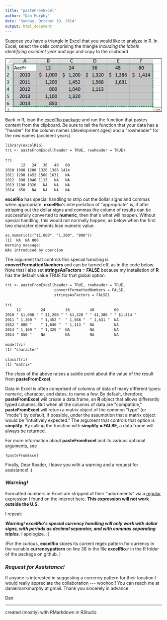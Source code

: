 ```yaml
---
title: "pasteFromExcel"
author: "Dan Murphy"
date: "Sunday, October 19, 2014"
output: html_document
---
```


Suppose you have a triangle in Excel that you would like to analyze in R. In Excel, select the cells comprising the triangle *including the labels identifying accident year and age* and copy to the clipboard.

![smalltri.png](https://raw.githubusercontent.com/trinostics/excelRio/master/Rmd/Smalltri.PNG)

Back in R, load the [excelRio package](https://github.com/trinostics/excelRio) and run the function that pastes content from the clipboard. Be sure to tell the function that your data has a "header" for the column names (development ages) and a "rowheader" for the row names (accident years).


```{r}
library(excelRio)
tri <- pasteFromExcel(header = TRUE, rowheader = TRUE)

tri
       12   24   36   48   60
2010 1000 1200 1320 1386 1414
2011 1200 1452 1568 1631   NA
2012  800 1040 1113   NA   NA
2013 1100 1320   NA   NA   NA
2014  850   NA   NA   NA   NA
```

**excelRio** has special handling to strip out the dollar signs and commas when appropriate. **excelRio**'s interpretation of "appropriate" is, if after stripping out the dollar signs and commas the column of results can be successfully converted to **numeric**, then that's what will happen. Without special handling, this would not normally happen, as below when the first two character elements lose numeric value.

```{r}
as.numeric(c("$1,000", "1,200", "800"))
[1]  NA  NA 800
Warning message:
NAs introduced by coercion 
```

The argument that controls this special handling is **convertFormattedNumbers** and can be turned off, as in the code below. Note that I also set **stringsAsFactors = FALSE** because my installation of **R** has the default value TRUE for that global option.

```{r}
tri <- pasteFromExcel(header = TRUE, rowheader = TRUE,
                      convertFormattedNumbers = FALSE,
                      stringsAsFactors = FALSE)

tri
     12         24         36         48         60        
2010 " $1,000 " " $1,200 " " $1,320 " " $1,386 " " $1,414 "
2011 " 1,200 "  " 1,452 "  " 1,568 "  " 1,631 "  NA        
2012 " 800 "    " 1,040 "  " 1,113 "  NA         NA        
2013 " 1,100 "  " 1,320 "  NA         NA         NA        
2014 " 850 "    NA         NA         NA         NA        

mode(tri)
[1] "character"

class(tri)
[1] "matrix"
```

The *class* of the above raises a subtle point about the value of the result from **pasteFromExcel**. 

Data in Excel is often comprised of columns of data of many different types: numeric, character, and dates, to name a few. By default, therefore, **pasteFromExcel** will create a data.frame, an **R** object that allows differently typed columns. But when all the columns of data are "compatible," **pasteFromExcel** will return a matrix object of the common "type" (or "mode") by default, if possible, under the assumption that a matrix object would be "intuitively expected." The argument that controls that option is **simplify**. By calling the function with **simplify = FALSE**, a data.frame will always be returned.

For more information about **pasteFromExcel** and its various optional arguments, see
```
?pasteFromExcel
```

Finally, Dear Reader, I leave you with a warning and a request for assistance! :)

### _Warning!_

Formatted numbers in Excel are stripped of their "adornments" via a [regular expression](http://en.wikipedia.org/wiki/Regular_expression) I found on the internet [here](http://stackoverflow.com/questions/354044/what-is-the-best-u-s-currency-regex). **This expression will not work outside the U.S.** 

I repeat: 

***Warning! excelRio's special currency handling will only work with dollar signs, with periods as decimal separator, and with commas separating triples.*** I apologize. :(  

(For the curious, **excelRio** stores its current regex pattern for currency in the variable **currencypattern** on line 38 in the file **excelRio.r** in the R folder of the package on github. )

### _Request for Assistance!_

If anyone is interested in suggesting a currency pattern for their location I would really appreciate the collaboration --- woohoo!! You can reach me at danielmarkmurphy at gmail. Thank you sincerely in advance.

Dan  
 
-------------------------
created (mostly) with RMarkdown in RStudio
